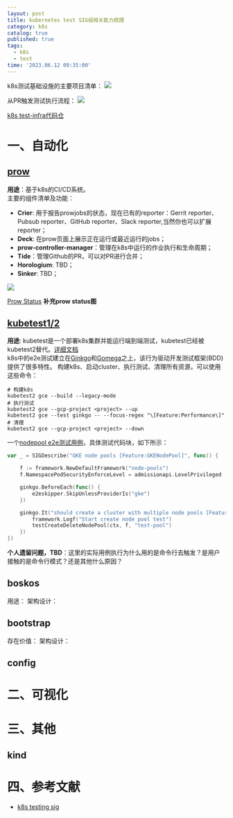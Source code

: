 ```yaml
---
layout: post
title: kubernetes test SIG组相关能力梳理
category: k8s
catalog: true
published: true
tags:
  - k8s
  - test
time: '2023.06.12 09:35:00'
---
```

k8s测试基础设施的主要项目清单：
![]({{site.baseurl}}/img/2023/Q2/20230612-k8s-test-infra.png)

从PR触发测试执行流程：
![]({{site.baseurl}}/img/2023/Q2/20230612-test-infra工作流.png)

[k8s test-infra代码仓](https://github.com/kubernetes/test-infra)

# 一、自动化
## [prow](https://github.com/kubernetes/test-infra/tree/master/prow)
**用途**：基于k8s的CI/CD系统。  
主要的组件清单及功能：
- **Crier**: 用于报告prowjobs的状态，现在已有的reporter：Gerrit reporter、Pubsub reporter、GitHub reporter、Slack reporter,当然你也可以扩展reporter；
- **Deck**: 在prow页面上展示正在运行或最近运行的jobs；
- **prow-controller-manager**：管理在k8s中运行的作业执行和生命周期；
- **Tide**：管理Github的PR，可以对PR进行合并；
- **Horologium**: TBD；
- **Sinker**: TBD；

![]({{site.baseurl}}/img/2023/Q2/20230612-prow-architecture.png)

[Prow Status](https://prow.k8s.io/)
**补充prow status图**

## [kubetest1/2](https://github.com/kubernetes-sigs/kubetest2)
**用途**: kubetest是一个部署k8s集群并能运行端到端测试，kubetest已经被kubetest2替代。[详细文档](https://github.com/kubernetes/community/blob/master/contributors/devel/sig-testing/e2e-tests.md)  
k8s中的e2e测试建立在[Ginkgo](https://onsi.github.io/ginkgo)和[Gomega](https://onsi.github.io/gomega)之上，该行为驱动开发测试框架(BDD)提供了很多特性。
构建k8s、启动cluster、执行测试、清理所有资源，可以使用这些命令：
```shell
# 构建k8s
kubetest2 gce --build --legacy-mode
# 执行测试
kubetest2 gce --gcp-project <project> --up
kubetest2 gce --test ginkgo -- --focus-regex "\[Feature:Performance\]"
# 清理
kubetest2 gce --gcp-project <project> --down
```
一个[nodepool e2e测试用例](https://github.com/kubernetes/kubernetes/blob/master/test/e2e/cloud/gcp/gke_node_pools.go)，具体测试代码块，如下所示：
```go
var _ = SIGDescribe("GKE node pools [Feature:GKENodePool]", func() {

	f := framework.NewDefaultFramework("node-pools")
	f.NamespacePodSecurityEnforceLevel = admissionapi.LevelPrivileged

	ginkgo.BeforeEach(func() {
		e2eskipper.SkipUnlessProviderIs("gke")
	})

	ginkgo.It("should create a cluster with multiple node pools [Feature:GKENodePool]", func(ctx context.Context) {
		framework.Logf("Start create node pool test")
		testCreateDeleteNodePool(ctx, f, "test-pool")
	})
})
```
**个人遗留问题，TBD**：这里的实际用例执行为什么用的是命令行去触发？是用户接触的是命令行模式？还是其他什么原因？

## boskos
用途：
架构设计：

## bootstrap
存在价值：
架构设计：

## config

# 二、可视化
# 三、其他
## kind

# 四、参考文献
- [k8s testing sig](https://github.com/kubernetes/community/blob/master/sig-testing/README.md)
